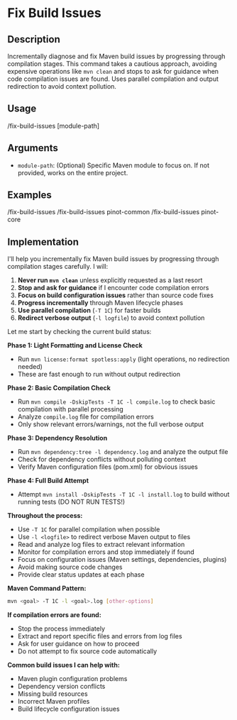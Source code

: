 # Fix Build Issues

## Description
Incrementally diagnose and fix Maven build issues by progressing through compilation stages. This command takes a cautious approach, avoiding expensive operations like `mvn clean` and stops to ask for guidance when code compilation issues are found. Uses parallel compilation and output redirection to avoid context pollution.

## Usage
/fix-build-issues [module-path]

## Arguments
- `module-path`: (Optional) Specific Maven module to focus on. If not provided, works on the entire project.

## Examples
/fix-build-issues
/fix-build-issues pinot-common
/fix-build-issues pinot-core

## Implementation

I'll help you incrementally fix Maven build issues by progressing through compilation stages carefully. I will:

1. **Never run `mvn clean`** unless explicitly requested as a last resort
2. **Stop and ask for guidance** if I encounter code compilation errors
3. **Focus on build configuration issues** rather than source code fixes
4. **Progress incrementally** through Maven lifecycle phases
5. **Use parallel compilation** (`-T 1C`) for faster builds
6. **Redirect verbose output** (`-l logfile`) to avoid context pollution

Let me start by checking the current build status:

**Phase 1: Light Formatting and License Check**
- Run `mvn license:format spotless:apply` (light operations, no redirection needed)
- These are fast enough to run without output redirection

**Phase 2: Basic Compilation Check**
- Run `mvn compile -DskipTests -T 1C -l compile.log` to check basic compilation with parallel processing
- Analyze `compile.log` file for compilation errors
- Only show relevant errors/warnings, not the full verbose output

**Phase 3: Dependency Resolution**
- Run `mvn dependency:tree -l dependency.log` and analyze the output file
- Check for dependency conflicts without polluting context
- Verify Maven configuration files (pom.xml) for obvious issues

**Phase 4: Full Build Attempt**
- Attempt `mvn install -DskipTests -T 1C -l install.log` to build without running tests (DO NOT RUN TESTS!)

**Throughout the process:**
- Use `-T 1C` for parallel compilation when possible
- Use `-l <logfile>` to redirect verbose Maven output to files
- Read and analyze log files to extract relevant information
- Monitor for compilation errors and stop immediately if found
- Focus on configuration issues (Maven settings, dependencies, plugins)
- Avoid making source code changes
- Provide clear status updates at each phase

**Maven Command Pattern:**
```bash
mvn <goal> -T 1C -l <goal>.log [other-options]
```

**If compilation errors are found:**
- Stop the process immediately
- Extract and report specific files and errors from log files
- Ask for user guidance on how to proceed
- Do not attempt to fix source code automatically

**Common build issues I can help with:**
- Maven plugin configuration problems
- Dependency version conflicts
- Missing build resources
- Incorrect Maven profiles
- Build lifecycle configuration issues
